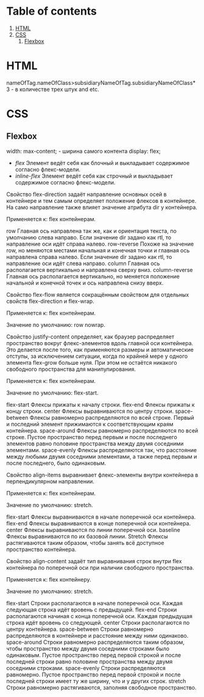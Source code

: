 # Table of contents
1. [HTML](#html)
1. [CSS](#ccs)
    1. [Flexbox](#flexbox)

<div id='html'/>

# HTML
nameOfTag.nameOfClass>subsidiaryNameOfTag.subsidiaryNameOfClass*3 - в количестве трех штук and etc.

<div id='css'/>

# CSS
<div id='flexbox'/>
  
## Flexbox
width: max-content; - ширина самого контента 
display: flex;
 - *flex* Элемент ведёт себя как блочный и выкладывает содержимое согласно флекс-модели.
 - *inline-flex* Элемент ведёт себя как строчный и выкладывает содержимое согласно флекс-модели.

Свойство flex-direction задаёт направление основных осей в контейнере и тем самым определяет положение флексов в контейнере. На само направление также влияет значение атрибута dir у контейнера.

Применяется к: flex контейнерам.

row
    Главная ось направлена так же, как и ориентация текста, по умолчанию слева направо. Если значение dir задано как rtl, то направление оси идёт справа налево.
row-reverse
    Похоже на значение row, но меняются местами начальная и конечная точки и главная ось направлена справа налево. Если значение dir задано как rtl, то направление оси идёт слева направо.
column
    Главная ось располагается вертикально и направлена сверху вниз.
column-reverse
    Главная ось располагается вертикально, но меняется положение начальной и конечной точек и ось направлена снизу вверх. 


Свойство flex-flow является сокращённым свойством для отдельных свойств flex-direction и flex-wrap.

Применяется к: flex контейнерам.

Значение по умолчанию: row nowrap.


Свойство justify-content определяет, как браузер распределяет пространство вокруг флекс-элементов вдоль главной оси контейнера. Это делается после того, как применяются размеры и автоматические отступы, за исключением ситуации, когда по крайней мере у одного элемента flex-grow больше нуля. При этом не остаётся никакого свободного пространства для манипулирования.

Применяется к: flex контейнерам.

Значение по умолчанию: flex-start.

flex-start
    Флексы прижаты к началу строки.
flex-end
    Флексы прижаты к концу строки.
center
    Флексы выравниваются по центру строки.
space-between
    Флексы равномерно распределяются по всей строке. Первый и последний элемент прижимаются к соответствующим краям контейнера.
space-around
    Флексы равномерно распределяются по всей строке. Пустое пространство перед первым и после последнего элементов равно половине пространства между двумя соседними элементами.
space-evenly
    Флексы распределяются так, что расстояние между любыми двумя соседними элементами, а также перед первым и после последнего, было одинаковым. 


Свойство align-items выравнивает флекс-элементы внутри контейнера в перпендикулярном направлении.

Применяется к: flex контейнерам.

Значение по умолчанию: stretch.

flex-start
    Флексы выравниваются в начале поперечной оси контейнера.
flex-end
    Флексы выравниваются в конце поперечной оси контейнера.
center
    Флексы выравниваются по линии поперечной оси.
baseline
    Флексы выравниваются по их базовой линии.
Stretch
    Флексы растягиваются таким образом, чтобы занять всё доступное пространство контейнера. 


Свойство align-content задаёт тип выравнивания строк внутри flex контейнера по поперечной оси при наличии свободного пространства.

Применяется к: flex контейнеру.

Значение по умолчанию: stretch.

flex-start
    Строки располагаются в начале поперечной оси. Каждая следующая строка идёт вровень с предыдущей.
flex-end
    Строки располагаются начиная с конца поперечной оси. Каждая предыдущая строка идёт вровень со следующей.
center
    Строки располагаются по центру контейнера.
space-between
    Строки равномерно распределяются в контейнере и расстояние между ними одинаково.
space-around
    Строки равномерно распределяются таким образом, чтобы пространство между двумя соседними строками было одинаковым. Пустое пространство перед первой строкой и после последней строки равно половине пространства между двумя соседними строками.
space-evenly
    Строки распределяются равномерно. Пустое пространство перед первой строкой и после последней строки имеет ту же ширину, что и у других строк.
stretch
    Строки равномерно растягиваются, заполняя свободное пространство. 
